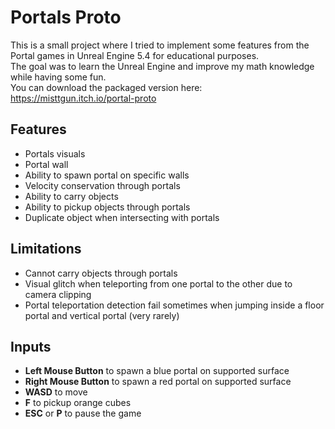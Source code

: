 # Portals Proto
This is a small project where I tried to implement some features from the Portal games in Unreal Engine 5.4 for educational purposes.  
The goal was to learn the Unreal Engine and improve my math knowledge while having some fun.  
You can download the packaged version here: https://misttgun.itch.io/portal-proto

## Features
- Portals visuals
- Portal wall
- Ability to spawn portal on specific walls
- Velocity conservation through portals
- Ability to carry objects
- Ability to pickup objects through portals
- Duplicate object when intersecting with portals

## Limitations
- Cannot carry objects through portals
- Visual glitch when teleporting from one portal to the other due to camera clipping
- Portal teleportation detection fail sometimes when jumping inside a floor portal and vertical portal (very rarely)

## Inputs
- **Left Mouse Button** to spawn a blue portal on supported surface
- **Right Mouse Button** to spawn a red portal on supported surface
- **WASD** to move
- **F** to pickup orange cubes
- **ESC** or **P** to pause the game
